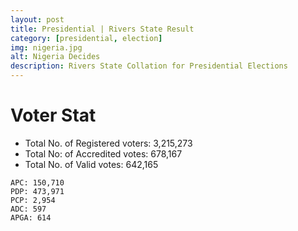 ```yaml
---
layout: post
title: Presidential | Rivers State Result
category: [presidential, election]
img: nigeria.jpg
alt: Nigeria Decides
description: Rivers State Collation for Presidential Elections
---
```




# Voter Stat
- Total No. of Registered voters: 3,215,273
- Total No: of Accredited votes: 678,167
- Total No. of Valid votes: 642,165


```
APC: 150,710 
PDP: 473,971 
PCP: 2,954 
ADC: 597 
APGA: 614 
```